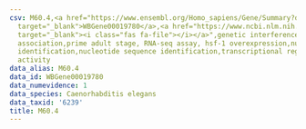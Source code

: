 ```yaml
---
csv: M60.4,<a href="https://www.ensembl.org/Homo_sapiens/Gene/Summary?db=core;g=WBGene00019780"
  target="_blank">WBGene00019780</a>,<a href="https://www.ncbi.nlm.nih.gov/pubmed/30894454"
  target="_blank"><i class="fas fa-file"></i></a>",genetic interference,functional
  association,prime adult stage, RNA-seq assay, hsf-1 overexpression,nucleotide sequence
  identification,nucleotide sequence identification,transcriptional regulation,up-regulates
  activity
data_alias: M60.4
data_id: WBGene00019780
data_numevidence: 1
data_species: Caenorhabditis elegans
data_taxid: '6239'
title: M60.4
---
```

